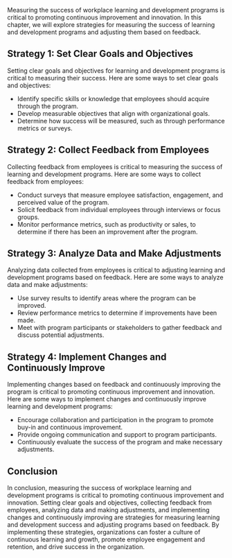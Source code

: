 
Measuring the success of workplace learning and development programs is critical to promoting continuous improvement and innovation. In this chapter, we will explore strategies for measuring the success of learning and development programs and adjusting them based on feedback.

Strategy 1: Set Clear Goals and Objectives
------------------------------------------

Setting clear goals and objectives for learning and development programs is critical to measuring their success. Here are some ways to set clear goals and objectives:

* Identify specific skills or knowledge that employees should acquire through the program.
* Develop measurable objectives that align with organizational goals.
* Determine how success will be measured, such as through performance metrics or surveys.

Strategy 2: Collect Feedback from Employees
-------------------------------------------

Collecting feedback from employees is critical to measuring the success of learning and development programs. Here are some ways to collect feedback from employees:

* Conduct surveys that measure employee satisfaction, engagement, and perceived value of the program.
* Solicit feedback from individual employees through interviews or focus groups.
* Monitor performance metrics, such as productivity or sales, to determine if there has been an improvement after the program.

Strategy 3: Analyze Data and Make Adjustments
---------------------------------------------

Analyzing data collected from employees is critical to adjusting learning and development programs based on feedback. Here are some ways to analyze data and make adjustments:

* Use survey results to identify areas where the program can be improved.
* Review performance metrics to determine if improvements have been made.
* Meet with program participants or stakeholders to gather feedback and discuss potential adjustments.

Strategy 4: Implement Changes and Continuously Improve
------------------------------------------------------

Implementing changes based on feedback and continuously improving the program is critical to promoting continuous improvement and innovation. Here are some ways to implement changes and continuously improve learning and development programs:

* Encourage collaboration and participation in the program to promote buy-in and continuous improvement.
* Provide ongoing communication and support to program participants.
* Continuously evaluate the success of the program and make necessary adjustments.

Conclusion
----------

In conclusion, measuring the success of workplace learning and development programs is critical to promoting continuous improvement and innovation. Setting clear goals and objectives, collecting feedback from employees, analyzing data and making adjustments, and implementing changes and continuously improving are strategies for measuring learning and development success and adjusting programs based on feedback. By implementing these strategies, organizations can foster a culture of continuous learning and growth, promote employee engagement and retention, and drive success in the organization.
